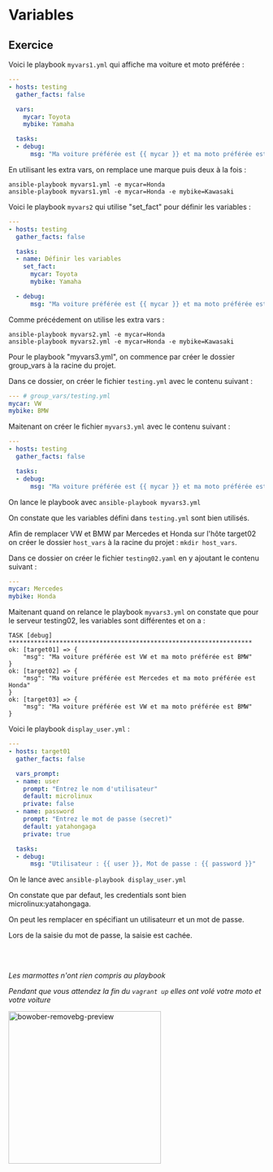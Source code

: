 # Variables

## Exercice

Voici le playbook ```myvars1.yml``` qui affiche ma voiture et moto préférée :

```yaml
---
- hosts: testing
  gather_facts: false

  vars:
    mycar: Toyota
    mybike: Yamaha

  tasks:
  - debug:
      msg: "Ma voiture préférée est {{ mycar }} et ma moto préférée est {{ mybike }}"

```

En utilisant les extra vars, on remplace une marque puis deux à la fois :

```shell
ansible-playbook myvars1.yml -e mycar=Honda
ansible-playbook myvars1.yml -e mycar=Honda -e mybike=Kawasaki
```

Voici le playbook ```myvars2``` qui utilise "set_fact" pour définir les variables :

```yaml
---
- hosts: testing
  gather_facts: false

  tasks:
  - name: Définir les variables
    set_fact:
      mycar: Toyota
      mybike: Yamaha

  - debug:
      msg: "Ma voiture préférée est {{ mycar }} et ma moto préférée est {{ mybike }}"

```

Comme précédement on utilise les extra vars : 
```
ansible-playbook myvars2.yml -e mycar=Honda
ansible-playbook myvars2.yml -e mycar=Honda -e mybike=Kawasaki
```

Pour le playbook "myvars3.yml", on commence par créer le dossier group_vars à la racine du projet.

Dans ce dossier, on créer le fichier ```testing.yml``` avec le contenu suivant :

````yaml
--- # group_vars/testing.yml
mycar: VW
mybike: BMW
````

Maitenant on créer le fichier ```myvars3.yml``` avec le contenu suivant : 

```yaml
---
- hosts: testing
  gather_facts: false

  tasks:
  - debug:
      msg: "Ma voiture préférée est {{ mycar }} et ma moto préférée est {{ mybike }}"
```

On lance le playbook avec ```ansible-playbook myvars3.yml```

On constate que les variables défini dans ```testing.yml``` sont bien utilisés.


Afin de remplacer VW et BMW par Mercedes et Honda sur l'hôte target02 on créer le dossier ```host_vars``` à la racine du projet : ```mkdir host_vars```.

Dans ce dossier on créer le fichier ```testing02.yaml``` en y ajoutant le contenu suivant :

```yaml
---
mycar: Mercedes
mybike: Honda
```

Maitenant quand on relance le playbook ```myvars3.yml``` on constate que pour le serveur testing02, les variables sont différentes et on a :

```shell
TASK [debug] *******************************************************************
ok: [target01] => {
    "msg": "Ma voiture préférée est VW et ma moto préférée est BMW"
}
ok: [target02] => {
    "msg": "Ma voiture préférée est Mercedes et ma moto préférée est Honda"
}
ok: [target03] => {
    "msg": "Ma voiture préférée est VW et ma moto préférée est BMW"
}
```

Voici le playbook ```display_user.yml``` :

```yaml
---
- hosts: target01
  gather_facts: false

  vars_prompt:
  - name: user
    prompt: "Entrez le nom d'utilisateur"
    default: microlinux
    private: false
  - name: password
    prompt: "Entrez le mot de passe (secret)"
    default: yatahongaga
    private: true

  tasks:
  - debug:
      msg: "Utilisateur : {{ user }}, Mot de passe : {{ password }}"
```

On le lance avec ```ansible-playbook display_user.yml```

On constate que par defaut, les credentials sont bien microlinux:yatahongaga.

On peut les remplacer en spécifiant un utilisateurr et un mot de passe.

Lors de la saisie du mot de passe, la saisie est cachée.

<br>
<br>

*Les marmottes n'ont rien compris au playbook*

*Pendant que vous attendez la fin du ```vagrant up``` elles ont volé votre moto et votre voiture*

<img src="https://github.com/user-attachments/assets/0143c638-c299-458c-a004-75ed3600071d" alt="bowober-removebg-preview" width="300" height="auto">
